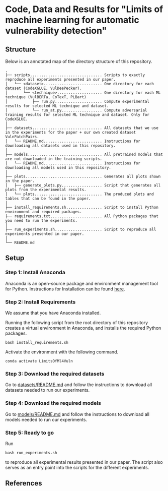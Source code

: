 # Code, Data and Results for "Limits of machine learning for automatic vulnerability detection"

## Structure

Below is an annotated map of the directory structure of this repository.

```
.
├── scripts................................ Scripts to exactly reproduce all experiments presented in our paper.
│   └── <dataset>.......................... One directory for each dataset (CodeXGLUE, VulDeePecker).
│       └── <technique>.................... One directory for each ML technique (VulBERTa, CoTexT, PLBart)
│           ├── run.py..................... Compute experimental results for selected ML technique and dataset.
│           └── run_at.py.................. Compute adversarial training results for selected ML technique and dataset. Only for CodeXGLUE.
│
├── datasets............................... All datasets that we use in the experiments for the paper + our own created dataset VulnPatchPairs.
│   └── README.md.......................... Instructions for downloading all datasets used in this repository.
│
├── models................................. All pretrained models that are not downloaded in the training scripts.
│   └── README.md.......................... Instructions for downloading all models used in this repository.
│
├── plots.................................. Generates all plots shown in the paper.
│   ├── generate_plots.py.................. Script that generates all plots from the experimental results.
│   └── plots.............................. The produced plots and tables that can be found in the paper.
│
├── install_requirements.sh................ Script to install Python environment and required packages.
├── requirements.txt....................... All Python packages that you need to run the experiments.
│
├── run_experiments.sh..................... Script to reproduce all experiments presented in our paper.
│
└── README.md
```

## Setup

### Step 1: Install Anaconda
Anaconda is an open-source package and environment management tool for Python. Instructions for Installation can be found [here](https://www.anaconda.com/products/distribution).

### Step 2: Install Requirements
We assume that you have Anaconda installed.

Running the following script from the root directory of this repository creates a virtual environment in Anaconda, and installs the required Python packages.

```
bash install_requirements.sh
```
Activate the environment with the following command.
```
conda activate LimitsOfMl4Vuln
```

### Step 3: Download the required datasets
Go to [datasets/README.md](https://github.com/LimitsOfML4Vuln/ICSE2024/blob/main/datasets/README.md) and follow the instructions to download all datasets needed to run our experiments.

### Step 4: Download the required models
Go to [models/README.md](https://github.com/LimitsOfML4Vuln/ICSE2024/blob/main/models/README.md) and follow the instructions to download all models needed to run our experiments.

### Step 5: Ready to go
Run 
```
bash run_experiments.sh
```
to reproduce all experimental results presented in our paper. The script also serves as an entry point into the scripts for the different experiments.

## References

